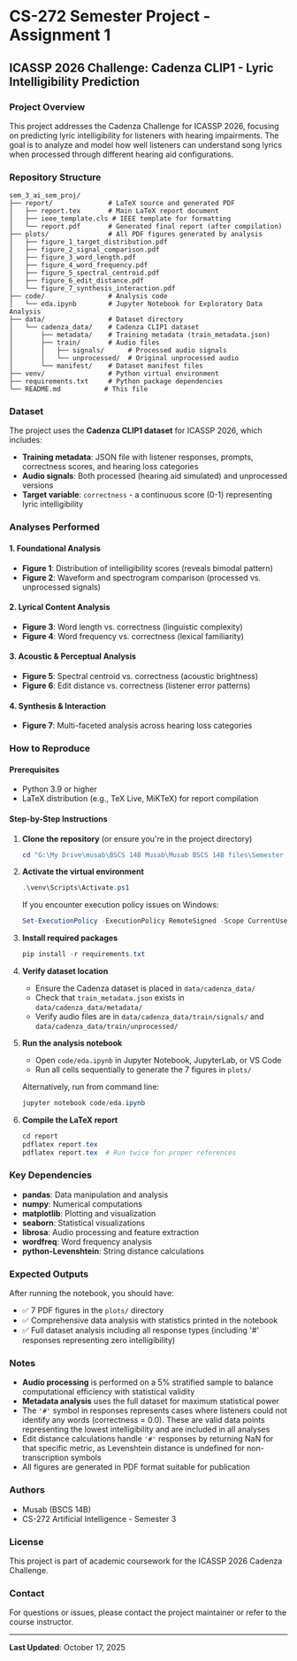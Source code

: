 # CS-272 Semester Project - Assignment 1
## ICASSP 2026 Challenge: Cadenza CLIP1 - Lyric Intelligibility Prediction

### Project Overview
This project addresses the Cadenza Challenge for ICASSP 2026, focusing on predicting lyric intelligibility for listeners with hearing impairments. The goal is to analyze and model how well listeners can understand song lyrics when processed through different hearing aid configurations.

### Repository Structure
```
sem_3_ai_sem_proj/
├── report/              # LaTeX source and generated PDF
│   ├── report.tex       # Main LaTeX report document
│   ├── ieee_template.cls # IEEE template for formatting
│   └── report.pdf       # Generated final report (after compilation)
├── plots/               # All PDF figures generated by analysis
│   ├── figure_1_target_distribution.pdf
│   ├── figure_2_signal_comparison.pdf
│   ├── figure_3_word_length.pdf
│   ├── figure_4_word_frequency.pdf
│   ├── figure_5_spectral_centroid.pdf
│   ├── figure_6_edit_distance.pdf
│   └── figure_7_synthesis_interaction.pdf
├── code/                # Analysis code
│   └── eda.ipynb        # Jupyter Notebook for Exploratory Data Analysis
├── data/                # Dataset directory
│   └── cadenza_data/    # Cadenza CLIP1 dataset
│       ├── metadata/    # Training metadata (train_metadata.json)
│       ├── train/       # Audio files
│       │   ├── signals/      # Processed audio signals
│       │   └── unprocessed/  # Original unprocessed audio
│       └── manifest/    # Dataset manifest files
├── venv/                # Python virtual environment
├── requirements.txt     # Python package dependencies
└── README.md           # This file
```

### Dataset
The project uses the **Cadenza CLIP1 dataset** for ICASSP 2026, which includes:
- **Training metadata**: JSON file with listener responses, prompts, correctness scores, and hearing loss categories
- **Audio signals**: Both processed (hearing aid simulated) and unprocessed versions
- **Target variable**: `correctness` - a continuous score (0-1) representing lyric intelligibility

### Analyses Performed

#### 1. **Foundational Analysis**
   - **Figure 1**: Distribution of intelligibility scores (reveals bimodal pattern)
   - **Figure 2**: Waveform and spectrogram comparison (processed vs. unprocessed signals)

#### 2. **Lyrical Content Analysis**
   - **Figure 3**: Word length vs. correctness (linguistic complexity)
   - **Figure 4**: Word frequency vs. correctness (lexical familiarity)

#### 3. **Acoustic & Perceptual Analysis**
   - **Figure 5**: Spectral centroid vs. correctness (acoustic brightness)
   - **Figure 6**: Edit distance vs. correctness (listener error patterns)

#### 4. **Synthesis & Interaction**
   - **Figure 7**: Multi-faceted analysis across hearing loss categories

### How to Reproduce

#### Prerequisites
- Python 3.9 or higher
- LaTeX distribution (e.g., TeX Live, MiKTeX) for report compilation

#### Step-by-Step Instructions

1. **Clone the repository** (or ensure you're in the project directory)
   ```powershell
   cd "G:\My Drive\musab\BSCS 14B Musab\Musab BSCS 14B files\Semester 3\Artificial Intelligence\sem_3_ai_sem_proj"
   ```

2. **Activate the virtual environment**
   ```powershell
   .\venv\Scripts\Activate.ps1
   ```
   
   If you encounter execution policy issues on Windows:
   ```powershell
   Set-ExecutionPolicy -ExecutionPolicy RemoteSigned -Scope CurrentUser
   ```

3. **Install required packages**
   ```powershell
   pip install -r requirements.txt
   ```

4. **Verify dataset location**
   - Ensure the Cadenza dataset is placed in `data/cadenza_data/`
   - Check that `train_metadata.json` exists in `data/cadenza_data/metadata/`
   - Verify audio files are in `data/cadenza_data/train/signals/` and `data/cadenza_data/train/unprocessed/`

5. **Run the analysis notebook**
   - Open `code/eda.ipynb` in Jupyter Notebook, JupyterLab, or VS Code
   - Run all cells sequentially to generate the 7 figures in `plots/`
   
   Alternatively, run from command line:
   ```powershell
   jupyter notebook code/eda.ipynb
   ```

6. **Compile the LaTeX report**
   ```powershell
   cd report
   pdflatex report.tex
   pdflatex report.tex  # Run twice for proper references
   ```

### Key Dependencies
- **pandas**: Data manipulation and analysis
- **numpy**: Numerical computations
- **matplotlib**: Plotting and visualization
- **seaborn**: Statistical visualizations
- **librosa**: Audio processing and feature extraction
- **wordfreq**: Word frequency analysis
- **python-Levenshtein**: String distance calculations

### Expected Outputs
After running the notebook, you should have:
- ✅ 7 PDF figures in the `plots/` directory
- ✅ Comprehensive data analysis with statistics printed in the notebook
- ✅ Full dataset analysis including all response types (including '#' responses representing zero intelligibility)

### Notes
- **Audio processing** is performed on a 5% stratified sample to balance computational efficiency with statistical validity
- **Metadata analysis** uses the full dataset for maximum statistical power
- The `'#'` symbol in responses represents cases where listeners could not identify any words (correctness = 0.0). These are valid data points representing the lowest intelligibility and are included in all analyses
- Edit distance calculations handle `'#'` responses by returning NaN for that specific metric, as Levenshtein distance is undefined for non-transcription symbols
- All figures are generated in PDF format suitable for publication

### Authors
- Musab (BSCS 14B)
- CS-272 Artificial Intelligence - Semester 3

### License
This project is part of academic coursework for the ICASSP 2026 Cadenza Challenge.

### Contact
For questions or issues, please contact the project maintainer or refer to the course instructor.

---

**Last Updated**: October 17, 2025
